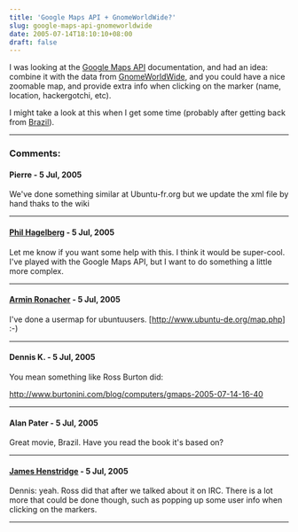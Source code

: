 ```yaml
---
title: 'Google Maps API + GnomeWorldWide?'
slug: google-maps-api-gnomeworldwide
date: 2005-07-14T18:10:10+08:00
draft: false
---
```


I was looking at the [Google Maps API](http://www.google.com/apis/maps/)
documentation, and had an idea: combine it with the data from
[GnomeWorldWide](http://live.gnome.org/GnomeWorldWide), and you could
have a nice zoomable map, and provide extra info when clicking on the
marker (name, location, hackergotchi, etc).

I might take a look at this when I get some time (probably after getting
back from [Brazil](http://www.imdb.com/title/tt0088846/)).

---
### Comments:
#### Pierre - <time datetime="2005-07-15 00:29:29">5 Jul, 2005</time>

We\'ve done something similar at Ubuntu-fr.org but we update the xml
file by hand thaks to the wiki

---
#### [Phil Hagelberg](http://philisha.net) - <time datetime="2005-07-15 00:49:38">5 Jul, 2005</time>

Let me know if you want some help with this. I think it would be
super-cool. I\'ve played with the Google Maps API, but I want to do
something a little more complex.

---
#### [Armin Ronacher](http://www.active-4.com) - <time datetime="2005-07-15 03:23:31">5 Jul, 2005</time>

I\'ve done a usermap for ubuntuusers.
\[<http://www.ubuntu-de.org/map.php>\] :-)

---
#### Dennis K. - <time datetime="2005-07-15 06:29:54">5 Jul, 2005</time>

You mean something like Ross Burton did:

<http://www.burtonini.com/blog/computers/gmaps-2005-07-14-16-40>

---
#### Alan Pater - <time datetime="2005-07-15 06:34:57">5 Jul, 2005</time>

Great movie, Brazil. Have you read the book it\'s based on?

---
#### [James Henstridge](http://blogs.gnome.org/jamesh) - <time datetime="2005-07-15 10:38:41">5 Jul, 2005</time>

Dennis: yeah. Ross did that after we talked about it on IRC. There is a
lot more that could be done though, such as popping up some user info
when clicking on the markers.

---
